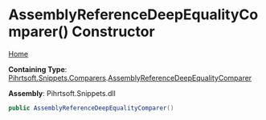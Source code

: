 # AssemblyReferenceDeepEqualityComparer\(\) Constructor

[Home](../../../../../README.md)

**Containing Type**: [Pihrtsoft.Snippets.Comparers](../../README.md)\.[AssemblyReferenceDeepEqualityComparer](../README.md)

**Assembly**: Pihrtsoft\.Snippets\.dll

```csharp
public AssemblyReferenceDeepEqualityComparer()
```

